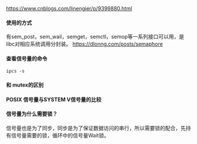 https://www.cnblogs.com/linengier/p/9399880.html

#### 使用的方式
有sem_post，sem_wail，semget，semctl，semop等一系列接口可以用，是libc对相应系统调用分封装。
https://dlonng.com/posts/semaphore
#### 查看信号量的命令
```
ipcs -s
```

#### 和 mutex的区别
#### POSIX 信号量与SYSTEM V信号量的比较
#### 信号量为什么需要锁？
信号量也是为了同步，同步是为了保证数据访问的串行，所以需要锁的配合，先持有信号量需要的锁，循环中的信号量Wait锁。
